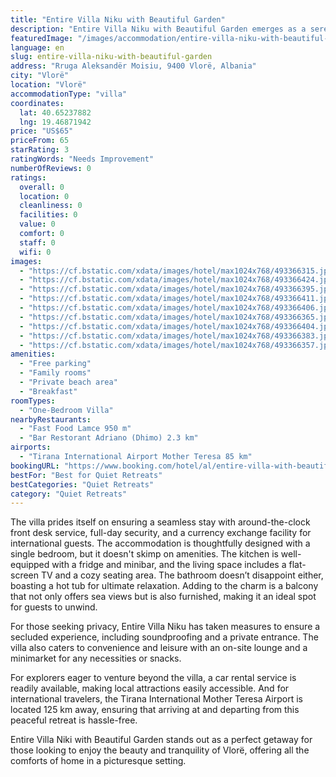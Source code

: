 ```yaml
---
title: "Entire Villa Niku with Beautiful Garden"
description: "Entire Villa Niku with Beautiful Garden emerges as a serene oasis in Vlorë, situated a mere 23 km from the bustling Independence Square and 24 km from the historic Kuzum Baba."
featuredImage: "/images/accommodation/entire-villa-niku-with-beautiful-garden-493366315.jpg"
language: en
slug: entire-villa-niku-with-beautiful-garden
address: "Rruga Aleksandër Moisiu, 9400 Vlorë, Albania"
city: "Vlorë"
location: "Vlorë"
accommodationType: "villa"
coordinates:
  lat: 40.65237882
  lng: 19.46871942
price: "US$65"
priceFrom: 65
starRating: 3
ratingWords: "Needs Improvement"
numberOfReviews: 0
ratings:
  overall: 0
  location: 0
  cleanliness: 0
  facilities: 0
  value: 0
  comfort: 0
  staff: 0
  wifi: 0
images:
  - "https://cf.bstatic.com/xdata/images/hotel/max1024x768/493366315.jpg?k=ab6018101fe1519b97d59e2707deb6c9e8f588837dc9b89da0e2503434282368&o=&hp=1"
  - "https://cf.bstatic.com/xdata/images/hotel/max1024x768/493366424.jpg?k=e529ad3dd73782ea50af9d788aa325a839640ac001fc36c28ab842d0a9737e8e&o=&hp=1"
  - "https://cf.bstatic.com/xdata/images/hotel/max1024x768/493366395.jpg?k=f92218ddb09717c4be6305fe5612461756819440ed57c0cdb4a9e2e437bb6b00&o=&hp=1"
  - "https://cf.bstatic.com/xdata/images/hotel/max1024x768/493366411.jpg?k=a906638236df19e2536cb4dbf1c1ae0cb410192d2713c4221e23bb14123b9fe2&o=&hp=1"
  - "https://cf.bstatic.com/xdata/images/hotel/max1024x768/493366406.jpg?k=a181654ab4b5606b8392ffc744e12912be8fdba08f897915fab879f8b976e29f&o=&hp=1"
  - "https://cf.bstatic.com/xdata/images/hotel/max1024x768/493366365.jpg?k=be59124224aa15afc501d67fd59dcc454012c5518838ff38ffb4759427ef07d5&o=&hp=1"
  - "https://cf.bstatic.com/xdata/images/hotel/max1024x768/493366404.jpg?k=ea068d022543026f8720792da66c1524ada06db2cf61e0ea35ff9b0f5bc3fc9b&o=&hp=1"
  - "https://cf.bstatic.com/xdata/images/hotel/max1024x768/493366383.jpg?k=8016ef9b2e97d0daa6d6068acb5b3ed240de4a6793eef02ca9cc7308fd6e5bd6&o=&hp=1"
  - "https://cf.bstatic.com/xdata/images/hotel/max1024x768/493366357.jpg?k=5efc2bebdebbf88e52186257a4a8d9e60394c02da56e7a3079d4eada115cae0b&o=&hp=1"
amenities:
  - "Free parking"
  - "Family rooms"
  - "Private beach area"
  - "Breakfast"
roomTypes:
  - "One-Bedroom Villa"
nearbyRestaurants:
  - "Fast Food Lamce 950 m"
  - "Bar Restorant Adriano (Dhimo) 2.3 km"
airports:
  - "Tirana International Airport Mother Teresa 85 km"
bookingURL: "https://www.booking.com/hotel/al/entire-villa-with-beautiful-garden.en-gb.html?aid=8035640"
bestFor: "Best for Quiet Retreats"
bestCategories: "Quiet Retreats"
category: "Quiet Retreats"
---
```


The villa prides itself on ensuring a seamless stay with around-the-clock front desk service, full-day security, and a currency exchange facility for international guests. The accommodation is thoughtfully designed with a single bedroom, but it doesn't skimp on amenities. The kitchen is well-equipped with a fridge and minibar, and the living space includes a flat-screen TV and a cozy seating area. The bathroom doesn’t disappoint either, boasting a hot tub for ultimate relaxation. Adding to the charm is a balcony that not only offers sea views but is also furnished, making it an ideal spot for guests to unwind.

For those seeking privacy, Entire Villa Niku has taken measures to ensure a secluded experience, including soundproofing and a private entrance. The villa also caters to convenience and leisure with an on-site lounge and a minimarket for any necessities or snacks.

For explorers eager to venture beyond the villa, a car rental service is readily available, making local attractions easily accessible. And for international travelers, the Tirana International Mother Teresa Airport is located 125 km away, ensuring that arriving at and departing from this peaceful retreat is hassle-free.

Entire Villa Niki with Beautiful Garden stands out as a perfect getaway for those looking to enjoy the beauty and tranquility of Vlorë, offering all the comforts of home in a picturesque setting.